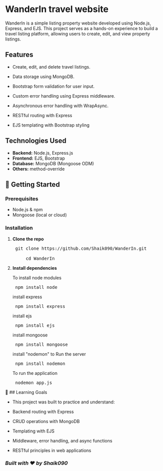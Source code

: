 # WanderIn travel website 
WanderIn is a simple listing property website developed using Node.js, Express, and EJS. This project serves as a hands-on experience to build a travel listing platform, allowing users to create, edit, and view property listings.​

## Features
- Create, edit, and delete travel listings.​

- Data storage using MongoDB.​

- Bootstrap form validation for user input.​

- Custom error handling using Express middleware.​

- Asynchronous error handling with WrapAsync.​

- RESTful routing with Express

- EJS templating with Bootstrap styling

## Technologies Used

- **Backend:** Node.js, Express.js
- **Frontend:** EJS, Bootstrap
- **Database:** MongoDB (Mongoose ODM)
- **Others:** method-override

## 🚀 Getting Started

### Prerequisites

- Node.js & npm
- Mongoose (local or cloud)

### Installation

1. **Clone the repo**
   <pre> git clone https://github.com/Shaik090/WanderIn.git

        cd WanderIn </pre>

2. **Install dependencies**

    To install node modules
    <pre> npm install node </pre>

    install express
    <pre> npm install express </pre> 

    install ejs
    <pre> npm install ejs </pre>

    install mongoose
    <pre> npm install mongoose </pre>  

    install "nodemon" to Run the server

    <pre> npm install nodemon </pre> 

    To run the application
    <pre> nodemon app.js </pre>  

🧠 ## Learning Goals

- This project was built to practice and understand:

- Backend routing with Express

- CRUD operations with MongoDB

- Templating with EJS

- Middleware, error handling, and async functions

- RESTful principles in web applications

### ***Built with ❤️ by Shaik090***